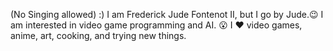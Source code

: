 (No Singing allowed) :)
I am Frederick Jude Fontenot II, but I go by Jude.😉
I am interested in video game programming and AI. 😮
I ♥ video games, anime, art, cooking, and trying new things.
